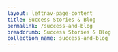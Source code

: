 ```yaml
---
layout: leftnav-page-content
title: Success Stories & Blog
permalink: /success-and-blog
breadcrumb: Success Stories & Blog
collection_name: success-and-blog
---
```

